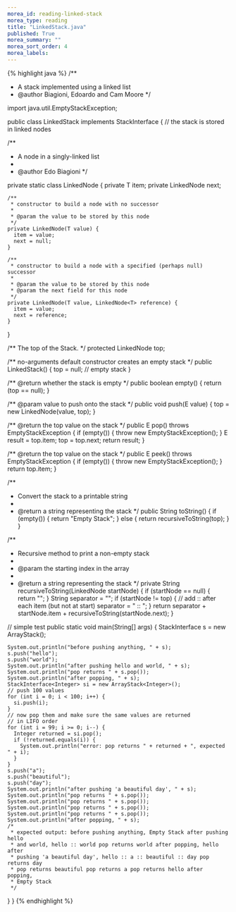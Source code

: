 ```yaml
---
morea_id: reading-linked-stack
morea_type: reading
title: "LinkedStack.java"
published: True
morea_summary: ""
morea_sort_order: 4
morea_labels: 
---
```


{% highlight java %}
/** 
 * A stack implemented using a linked list
 * @author  Biagioni, Edoardo and Cam Moore
 */

import java.util.EmptyStackException;

public class LinkedStack<E> implements StackInterface<E> {
  // the stack is stored in linked nodes

  /**
   * A node in a singly-linked list
   * 
   * @author Edo Biagioni
   */

  private static class LinkedNode<T> {
    private T item;
    private LinkedNode<T> next;

    /**
     * constructor to build a node with no successor
     * 
     * @param the value to be stored by this node
     */
    private LinkedNode(T value) {
      item = value;
      next = null;
    }

    /**
     * constructor to build a node with a specified (perhaps null) successor
     * 
     * @param the value to be stored by this node
     * @param the next field for this node
     */
    private LinkedNode(T value, LinkedNode<T> reference) {
      item = value;
      next = reference;
    }
  }

  /** The top of the Stack. */
  protected LinkedNode<E> top;

  /** no-arguments default constructor creates an empty stack */
  public LinkedStack() {
    top = null; // empty stack
  }

  /** @return whether the stack is empty */
  public boolean empty() {
    return (top == null);
  }

  /** @param value to push onto the stack */
  public void push(E value) {
    top = new LinkedNode<E>(value, top);
  }

  /** @return the top value on the stack */
  public E pop() throws EmptyStackException {
    if (empty()) {
      throw new EmptyStackException();
    }
    E result = top.item;
    top = top.next;
    return result;
  }

  /** @return the top value on the stack */
  public E peek() throws EmptyStackException {
    if (empty()) {
      throw new EmptyStackException();
    }
    return top.item;
  }

  /**
   * Convert the stack to a printable string
   * 
   * @return a string representing the stack
   */
  public String toString() {
    if (empty()) {
      return "Empty Stack";
    }
    else {
      return recursiveToString(top);
    }
  }

  /**
   * Recursive method to print a non-empty stack
   * 
   * @param the starting index in the array
   * 
   * @return a string representing the stack
   */
  private String recursiveToString(LinkedNode<E> startNode) {
    if (startNode == null) {
      return "";
    }
    String separator = "";
    if (startNode != top) { // add :: after each item (but not at start)
      separator = " :: ";
    }
    return separator + startNode.item + recursiveToString(startNode.next);
  }

  // simple test
  public static void main(String[] args) {
    StackInterface<String> s = new ArrayStack<String>();

    System.out.println("before pushing anything, " + s);
    s.push("hello");
    s.push("world");
    System.out.println("after pushing hello and world, " + s);
    System.out.println("pop returns " + s.pop());
    System.out.println("after popping, " + s);
    StackInterface<Integer> si = new ArrayStack<Integer>();
    // push 100 values
    for (int i = 0; i < 100; i++) {
      si.push(i);
    }
    // now pop them and make sure the same values are returned
    // in LIFO order
    for (int i = 99; i >= 0; i--) {
      Integer returned = si.pop();
      if (!returned.equals(i)) {
        System.out.println("error: pop returns " + returned + ", expected " + i);
      }
    }
    s.push("a");
    s.push("beautiful");
    s.push("day");
    System.out.println("after pushing 'a beautiful day', " + s);
    System.out.println("pop returns " + s.pop());
    System.out.println("pop returns " + s.pop());
    System.out.println("pop returns " + s.pop());
    System.out.println("pop returns " + s.pop());
    System.out.println("after popping, " + s);
    /*
     * expected output: before pushing anything, Empty Stack after pushing hello
     * and world, hello :: world pop returns world after popping, hello after
     * pushing 'a beautiful day', hello :: a :: beautiful :: day pop returns day
     * pop returns beautiful pop returns a pop returns hello after popping,
     * Empty Stack
     */

  }
}
{% endhighlight %}
